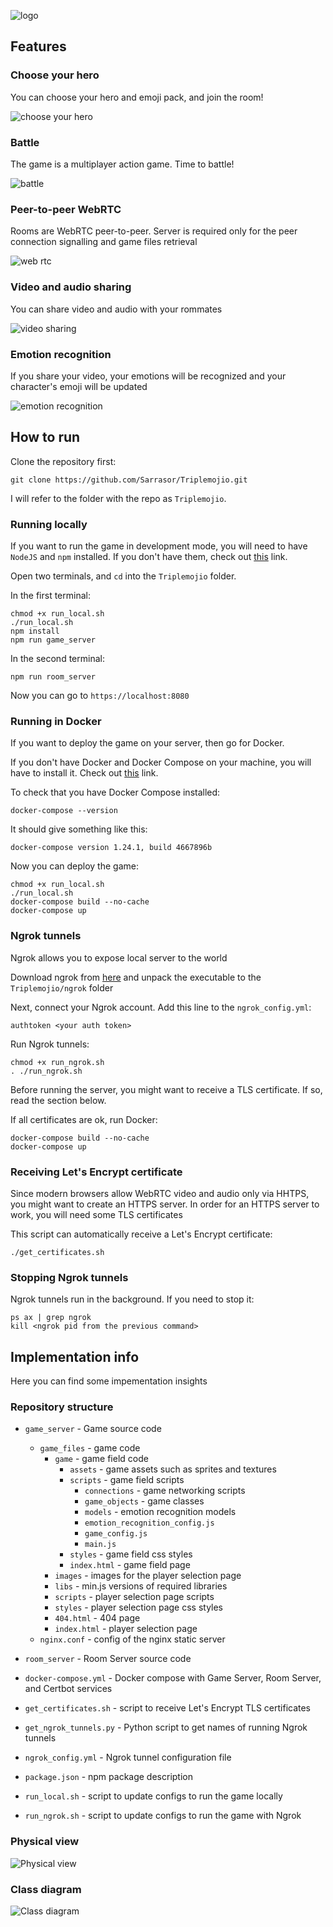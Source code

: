 ![logo](images/logo.png)

## Features

### Choose your hero

You can choose your hero and emoji pack, and join the room!

![choose your hero](images/choose_your_hero.gif)

### Battle

The game is a multiplayer action game. Time to battle!

![battle](images/battle.gif)

### Peer-to-peer WebRTC

Rooms are WebRTC peer-to-peer. Server is required only for the peer connection signalling and game files retrieval

![web rtc](images/web_rtc.png)

### Video and audio sharing

You can share video and audio with your rommates

![video sharing](images/video_sharing.gif)

### Emotion recognition

If you share your video, your emotions will be recognized and your character's emoji will be updated

![emotion recognition](images/emotion_recognition.gif)

## How to run

Clone the repository first:

```
git clone https://github.com/Sarrasor/Triplemojio.git
```

I will refer to the folder with the repo as `Triplemojio`.

### Running locally 

If you want to run the game in development mode, you will need to have `NodeJS` and `npm` installed. If you don't have them, check out [this](https://docs.npmjs.com/downloading-and-installing-node-js-and-npm) link.

Open two terminals, and `cd` into the `Triplemojio` folder.

In the first terminal:

```
chmod +x run_local.sh
./run_local.sh
npm install
npm run game_server
```

In the second terminal:

```
npm run room_server
```

Now you can go to `https://localhost:8080`

### Running in Docker

If you want to deploy the game on your server, then go for Docker.

If you don't have Docker and Docker Compose on your machine, you will have to install it. Check out [this](https://docs.docker.com/compose/install/) link.

To check that you have Docker Compose installed:

```
docker-compose --version
```

It should give something like this:

```
docker-compose version 1.24.1, build 4667896b
```

Now you can deploy the game:

```
chmod +x run_local.sh
./run_local.sh
docker-compose build --no-cache
docker-compose up
```

### Ngrok tunnels

Ngrok allows you to expose local server to the world

Download ngrok from [here](https://ngrok.com/download) and unpack the executable to the `Triplemojio/ngrok` folder

Next, connect your Ngrok account. Add this line to the `ngrok_config.yml`:

```
authtoken <your auth token>
```

Run Ngrok tunnels:

```
chmod +x run_ngrok.sh
. ./run_ngrok.sh
```

Before running the server, you might want to receive a TLS certificate. If so, read the section below.


If all certificates are ok, run Docker:

```
docker-compose build --no-cache
docker-compose up
```

### Receiving Let's Encrypt certificate

Since modern browsers allow WebRTC video and audio only via HHTPS, you might want to create an HTTPS server. In order for an HTTPS server to work, you will need some TLS certificates

This script can automatically receive a Let's Encrypt certificate:

```
./get_certificates.sh
```

### Stopping Ngrok tunnels

Ngrok tunnels run in the background. If you need to stop it:

```
ps ax | grep ngrok
kill <ngrok pid from the previous command>
```

## Implementation info

Here you can find some impementation insights 

### Repository structure

- `game_server` - Game source code
	- `game_files` - game code
		- `game` - game field code
			- `assets` - game assets such as sprites and textures
			- `scripts` - game field scripts
				- `connections` - game networking scripts
				- `game_objects` - game classes
				- `models` - emotion recognition models
				- `emotion_recognition_config.js`
				- `game_config.js`
				- `main.js`
			- `styles` - game field css styles
			- `index.html` - game field page
		- `images` - images for the player selection page
		- `libs` - min.js versions of required libraries
		- `scripts` - player selection page scripts
		- `styles` - player selection page css styles
		- `404.html` - 404 page
		- `index.html` - player selection page
	- `nginx.conf` - config of the nginx static server
- `room_server` - Room Server source code
- `docker-compose.yml` - Docker compose with Game Server, Room Server, and Certbot services

- `get_certificates.sh` - script to receive Let's Encrypt TLS certificates
- `get_ngrok_tunnels.py` - Python script to get names of running Ngrok tunnels
- `ngrok_config.yml` - Ngrok tunnel configuration file
- `package.json` - npm package description
- `run_local.sh` - script to update configs to run the game locally
- `run_ngrok.sh` - script to update configs to run the game with Ngrok

### Physical view

![Physical view](images/physical_view.png)

### Class diagram

![Class diagram](images/class_diagram.png)
